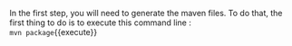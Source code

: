 In the first step, you will need to generate the maven files.
To do that, the first thing to do is to execute this command line :
<br>`mvn package`{{execute}}



